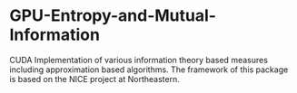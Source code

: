 # GPU-Entropy-and-Mutual-Information
CUDA Implementation of various information theory based measures including approximation based algorithms. The framework of this package is based on the NICE project at Northeastern.

